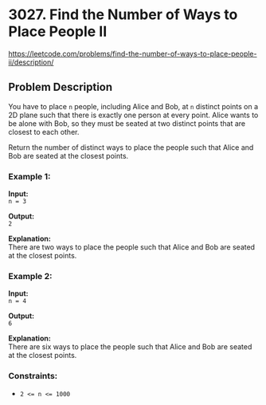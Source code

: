 # 3027. Find the Number of Ways to Place People II

https://leetcode.com/problems/find-the-number-of-ways-to-place-people-ii/description/

## Problem Description

You have to place `n` people, including Alice and Bob, at `n` distinct points on a 2D plane such that there is exactly one person at every point. Alice wants to be alone with Bob, so they must be seated at two distinct points that are closest to each other.

Return the number of distinct ways to place the people such that Alice and Bob are seated at the closest points.

### Example 1:
**Input:**  
`n = 3`

**Output:**  
`2`

**Explanation:**  
There are two ways to place the people such that Alice and Bob are seated at the closest points.

### Example 2:
**Input:**  
`n = 4`

**Output:**  
`6`

**Explanation:**  
There are six ways to place the people such that Alice and Bob are seated at the closest points.

### Constraints:
- `2 <= n <= 1000`
